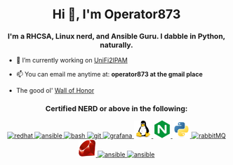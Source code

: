 <h1 align="center">Hi 👋, I'm Operator873</h1>
<h3 align="center">I'm a RHCSA, Linux nerd, and Ansible Guru. I dabble in Python, naturally.</h3>

- 🔭 I’m currently working on [UniFi2IPAM](https://github.com/Operator873/unifi2ipam)

- 📫 You can email me anytime at: **operator873 at the gmail place**

- The good ol' [Wall of Honor](https://www.credly.com/users/operator873/badges)

<h3 align="center">Certified NERD or above in the following:</h3>
<p align="center"> <a href="https://redhat.com/en" target="_blank" rel="noreferrer"> <img src="https://www.postgresql.org/media/img/redhat.svg" alt="redhat" width="40" height="40"/> </a> <a href="https://www.ansible.com" target="_blank" rel="noreferrer"> <img src="https://upload.wikimedia.org/wikipedia/commons/thumb/2/24/Ansible_logo.svg/1664px-Ansible_logo.svg.png" alt="ansible" width="40" height="40"/> </a> <a href="https://www.gnu.org/software/bash/" target="_blank" rel="noreferrer"> <img src="https://bashlogo.com/img/symbol/png/monochrome_light.png" alt="bash" width="40" height="40"/> </a> <a href="https://git-scm.com/" target="_blank" rel="noreferrer"> <img src="https://www.vectorlogo.zone/logos/git-scm/git-scm-icon.svg" alt="git" width="40" height="40"/> </a> <a href="https://grafana.com" target="_blank" rel="noreferrer"> <img src="https://www.vectorlogo.zone/logos/grafana/grafana-icon.svg" alt="grafana" width="40" height="40"/> </a> <a href="https://www.linux.org/" target="_blank" rel="noreferrer"> <img src="https://raw.githubusercontent.com/devicons/devicon/master/icons/linux/linux-original.svg" alt="linux" width="40" height="40"/> </a> <a href="https://www.nginx.com" target="_blank" rel="noreferrer"> <img src="https://raw.githubusercontent.com/devicons/devicon/master/icons/nginx/nginx-original.svg" alt="nginx" width="40" height="40"/> </a> <a href="https://www.python.org" target="_blank" rel="noreferrer"> <img src="https://raw.githubusercontent.com/devicons/devicon/master/icons/python/python-original.svg" alt="python" width="40" height="40"/> </a> <a href="https://www.rabbitmq.com" target="_blank" rel="noreferrer"> <img src="https://www.vectorlogo.zone/logos/rabbitmq/rabbitmq-icon.svg" alt="rabbitMQ" width="40" height="40"/> </a> <a href="https://www.ruby-lang.org/en/" target="_blank" rel="noreferrer"> <img src="https://raw.githubusercontent.com/devicons/devicon/master/icons/ruby/ruby-original.svg" alt="ruby" width="40" height="40"/> </a> <a href="https://chef.io" target="_blank" rel="noreferrer"> <img src="https://www.zdnet.com/a/img/2015/04/16/9a09cc9c-d2e1-44b3-a5fa-f6b6fe69394b/pic-chef-logo.png" alt="ansible" width="40" height="40"/> </a> <a href="https://checkmk.com" target="_blank" rel="noreferrer"> <img src="https://forum.checkmk.com/uploads/default/original/1X/d8aa6d363f32012f46a5d015e6e372e5b46e65b0.png" alt="ansible" width="40" height="40"/> </a> </p>

<!--
**Operator873/Operator873** is a ✨ _special_ ✨ repository because its `README.md` (this file) appears on your GitHub profile.

Here are some ideas to get you started:

- 🔭 I’m currently working on ...
- 🌱 I’m currently learning ...
- 👯 I’m looking to collaborate on ...
- 🤔 I’m looking for help with ...
- 💬 Ask me about ...
- 📫 How to reach me: ...
- 😄 Pronouns: ...
- ⚡ Fun fact: ...
-->
